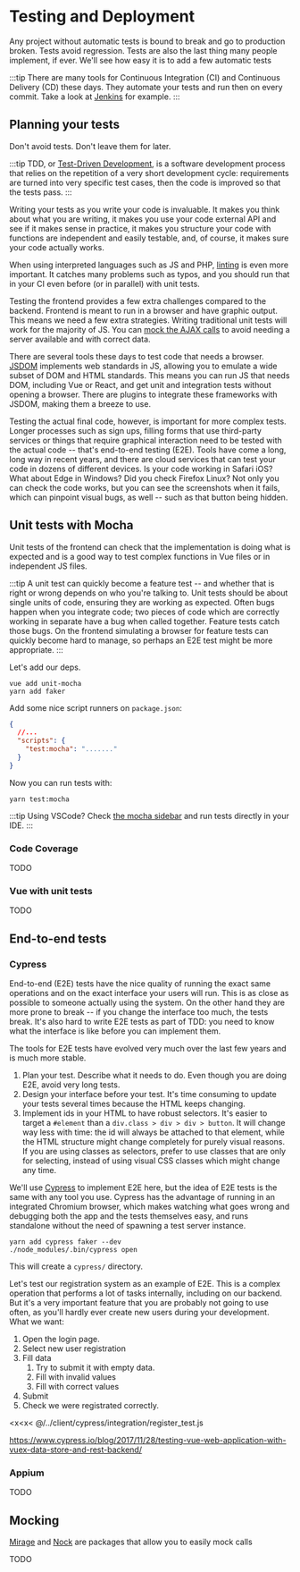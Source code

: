 # Testing and Deployment

Any project without automatic tests is bound to break and go to production broken. Tests avoid regression. Tests are also the last thing many people implement, if ever. We'll see how easy it is to add a few automatic tests

:::tip
There are many tools for Continuous Integration (CI) and Continuous Delivery (CD) these days. They automate your tests and run then on every commit. Take a look at [Jenkins](https://www.jenkins.io/) for example.
:::

## Planning your tests

Don't avoid tests. Don't leave them for later.

:::tip
TDD, or [Test-Driven Development](https://en.wikipedia.org/wiki/Test-driven_development), is a software development process that relies on the repetition of a very short development cycle: requirements are turned into very specific test cases, then the code is improved so that the tests pass.
:::

Writing your tests as you write your code is invaluable. It makes you think about what you are writing, it makes you use your code external API and see if it makes sense in practice, it makes you structure your code with functions are independent and easily testable, and, of course, it makes sure your code actually works.

When using interpreted languages such as JS and PHP, [linting](./debug.md) is even more important. It catches many problems such as typos, and you should run that in your CI even before (or in parallel) with unit tests.

Testing the frontend provides a few extra challenges compared to the backend. Frontend is meant to run in a browser and have graphic output. This means we need a few extra strategies. Writing traditional unit tests will work for the majority of JS. You can [mock the AJAX calls](#mocking) to avoid needing a server available and with correct data.

There are several tools these days to test code that needs a browser. [JSDOM](https://github.com/jsdom/jsdom) implements web standards in JS, allowing you to emulate a wide subset of DOM and HTML standards. This means you can run JS that needs DOM, including Vue or React, and get unit and integration tests without opening a browser. There are plugins to integrate these frameworks with JSDOM, making them a breeze to use.

Testing the actual final code, however, is important for more complex tests. Longer processes such as sign ups, filling forms that use third-party services or things that require graphical interaction need to be tested with the actual code -- that's end-to-end testing (E2E). Tools have come a long, long way in recent years, and there are cloud services that can test your code in dozens of different devices. Is your code working in Safari iOS? What about Edge in Windows? Did you check Firefox Linux? Not only you can check the code works, but you can see the screenshots when it fails, which can pinpoint visual bugs, as well -- such as that button being hidden.

## Unit tests with Mocha

Unit tests of the frontend can check that the implementation is doing what is expected and is a good way to test complex functions in Vue files or in independent JS files.

:::tip
A unit test can quickly become a feature test -- and whether that is right or wrong depends on who you're talking to. Unit tests should be about single units of code, ensuring they are working as expected. Often bugs happen when you integrate code; two pieces of code which are correctly working in separate have a bug when called together. Feature tests catch those bugs. On the frontend simulating a browser for feature tests can quickly become hard to manage, so perhaps an E2E test might be more appropriate.
:::

Let's add our deps.

```shell
vue add unit-mocha
yarn add faker
```

Add some nice script runners on `package.json`:

```json
{
  //...
  "scripts": {
    "test:mocha": "......."
  }
}
```

Now you can run tests with:

```shell
yarn test:mocha
```

:::tip
Using VSCode? Check [the mocha sidebar](https://marketplace.visualstudio.com/items?itemName=maty.vscode-mocha-sidebar) and run tests directly in your IDE.
:::

### Code Coverage

TODO

### Vue with unit tests

TODO

## End-to-end tests

### Cypress

End-to-end (E2E) tests have the nice quality of running the exact same operations and on the exact interface your users will run. This is as close as possible to someone actually using the system. On the other hand they are more prone to break -- if you change the interface too much, the tests break. It's also hard to write E2E tests as part of TDD: you need to know what the interface is like before you can implement them.

The tools for E2E tests have evolved very much over the last few years and is much more stable.

1. Plan your test. Describe what it needs to do. Even though you are doing E2E, avoid very long tests.
1. Design your interface before your test. It's time consuming to update your tests several times because the HTML keeps changing.
1. Implement ids in your HTML to have robust selectors. It's easier to target a `#element` than a `div.class > div > div > button`. It will change way less with time: the id will always be attached to that element, while the HTML structure might change completely for purely visual reasons. If you are using classes as selectors, prefer to use classes that are only for selecting, instead of using visual CSS classes which might change any time.

We'll use [Cypress](https://www.cypress.io/) to implement E2E here, but the idea of E2E tests is the same with any tool you use. Cypress has the advantage of running in an integrated Chromium browser, which makes watching what goes wrong and debugging both the app and the tests themselves easy, and runs standalone without the need of spawning a test server instance.

```shell
yarn add cypress faker --dev
./node_modules/.bin/cypress open

```

This will create a `cypress/` directory.

Let's test our registration system as an example of E2E. This is a complex operation that performs a lot of tasks internally, including on our backend. But it's a very important feature that you are probably not going to use often, as you'll hardly ever create new users during your development. What we want:

1. Open the login page.
1. Select new user registration
1. Fill data
   1. Try to submit it with empty data.
   1. Fill with invalid values
   1. Fill with correct values
1. Submit
1. Check we were registrated correctly.

<x<x< @/../client/cypress/integration/register_test.js

https://www.cypress.io/blog/2017/11/28/testing-vue-web-application-with-vuex-data-store-and-rest-backend/

### Appium

TODO

## Mocking

[Mirage](https://miragejs.com/) and [Nock](https://github.com/nock/nock) are packages that allow you to easily mock calls

TODO
